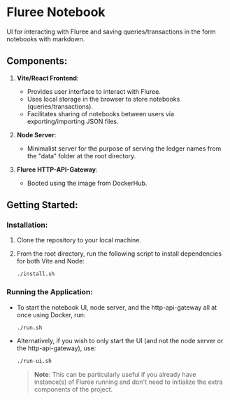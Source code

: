 # Fluree Notebook

UI for interacting with Fluree and saving queries/transactions in the form notebooks with markdown.

## Components:

1. **Vite/React Frontend**: 
    - Provides user interface to interact with Fluree.
    - Uses local storage in the browser to store notebooks (queries/transactions).
    - Facilitates sharing of notebooks between users via exporting/importing JSON files.

2. **Node Server**:
    - Minimalist server for the purpose of serving the ledger names from the "data" folder at the root directory.

3. **Fluree HTTP-API-Gateway**:
    - Booted using the image from DockerHub.

## Getting Started:

### Installation:

1. Clone the repository to your local machine.
2. From the root directory, run the following script to install dependencies for both Vite and Node:

    ```bash
    ./install.sh
    ```

### Running the Application:

- To start the notebook UI, node server, and the http-api-gateway all at once using Docker, run:

    ```bash
    ./run.sh
    ```


- Alternatively, if you wish to only start the UI (and not the node server or the http-api-gateway), use:

    ```bash
    ./run-ui.sh
    ```

    > **Note**: This can be particularly useful if you already have instance(s) of Fluree running and don't need to initialize the extra components of the project.